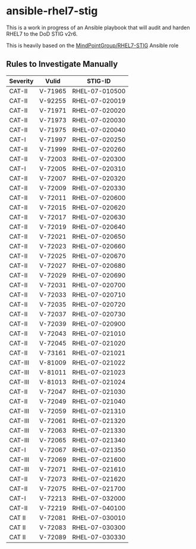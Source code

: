 # ansible-rhel7-stig

This is a work in progress of an Ansible playbook that will audit and harden
RHEL7 to the DoD STIG v2r6.

This is heavily based on the [MindPointGroup/RHEL7-STIG](https://github.com/MindPointGroup/RHEL7-STIG) Ansible role

## Rules to Investigate Manually

| Severity | Vulid   | STIG-ID        |
|----------|---------|----------------|
| CAT-II   | V-71965 | RHEL-07-010500 |
| CAT-II   | V-92255 | RHEL-07-020019 |
| CAT-II   | V-71971 | RHEL-07-020020 |
| CAT-II   | V-71973 | RHEL-07-020030 |
| CAT-II   | V-71975 | RHEL-07-020040 |
| CAT-I    | V-71997 | RHEL-07-020250 |
| CAT-II   | V-71999 | RHEL-07-020260 |
| CAT-II   | V-72003 | RHEL-07-020300 |
| CAT-I    | V-72005 | RHEL-07-020310 |
| CAT-II   | V-72007 | RHEL-07-020320 |
| CAT-II   | V-72009 | RHEL-07-020330 |
| CAT-II   | V-72011 | RHEL-07-020600 |
| CAT-II   | V-72015 | RHEL-07-020620 |
| CAT-II   | V-72017 | RHEL-07-020630 |
| CAT-II   | V-72019 | RHEL-07-020640 |
| CAT-II   | V-72021 | RHEL-07-020650 |
| CAT-II   | V-72023 | RHEL-07-020660 |
| CAT-II   | V-72025 | RHEL-07-020670 |
| CAT-II   | V-72027 | RHEL-07-020680 |
| CAT-II   | V-72029 | RHEL-07-020690 |
| CAT-II   | V-72031 | RHEL-07-020700 |
| CAT-II   | V-72033 | RHEL-07-020710 |
| CAT-II   | V-72035 | RHEL-07-020720 |
| CAT-II   | V-72037 | RHEL-07-020730 |
| CAT-II   | V-72039 | RHEL-07-020900 |
| CAT-II   | V-72043 | RHEL-07-021010 |
| CAT-II   | V-72045 | RHEL-07-021020 | 
| CAT-II   | V-73161 | RHEL-07-021021 |*
| CAT-III  | V-81009 | RHEL-07-021022 |* 
| CAT-III  | V-81011 | RHEL-07-021023 |*
| CAT-III  | V-81013 | RHEL-07-021024 |*
| CAT-II   | V-72047 | RHEL-07-021030 |*
| CAT-II   | V-72049 | RHEL-07-021040 |*
| CAT-III  | V-72059 | RHEL-07-021310 |
| CAT-III  | V-72061 | RHEL-07-021320 |
| CAT-III  | V-72063 | RHEL-07-021330 |
| CAT-III  | V-72065 | RHEL-07-021340 |
| CAT-I    | V-72067 | RHEL-07-021350 | mindpoint copies over a golden grub config
| CAT-III  | V-72069 | RHEL-07-021600 |
| CAT-III  | V-72071 | RHEL-07-021610 |
| CAT-II   | V-72073 | RHEL-07-021620 |
| CAT-II   | V-72075 | RHEL-07-021700 |
| CAT-I    | V-72213 | RHEL-07-032000 | AV software (S2CD uses clamav)
| CAT-II   | V-72219 | RHEL-07-040100 | Firewall rules
| CAT II   | V-72081 | RHEL-07-030010 | can be changed to f1 for availability
| CAT II   | V-72083 | RHEL-07-030300 | dont know logging solution
| CAT II   | V-72089 | RHEL-07-030330 | dont know partition size
